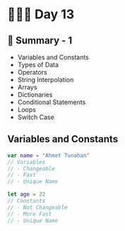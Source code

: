 # 👨🏻‍💻 Day 13 

## 📖 Summary - 1 

- Variables and Constants
- Types of Data
- Operators
- String Interpolation
- Arrays
- Dictionaries
- Conditional Statements
- Loops
- Switch Case


## Variables and Constants

```swift
var name = "Ahmet Tunahan"  
// Variables 
// - Changeable
// - Fast  
// - Unique Name

let age = 22
// Constants
// - Not Changeable
// - More Fast
// - Unique Name
```
